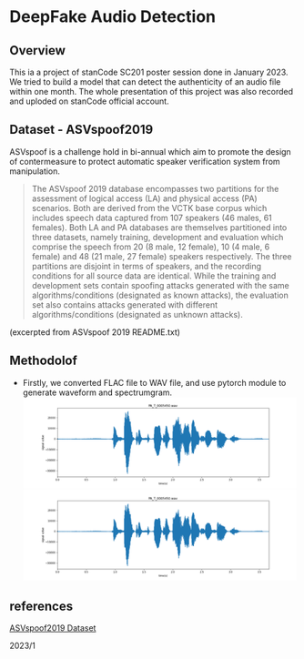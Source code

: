 # DeepFake Audio Detection 
## Overview
This ia a project of stanCode SC201 poster session done in January 2023. We tried to build a model that can detect the authenticity of an audio file within one month. The whole presentation of this project was also recorded and uploded on stanCode official account.

## Dataset - ASVspoof2019
ASVspoof is a challenge hold in bi-annual which aim to promote the design of contermeasure to protect automatic speaker verification system from manipulation. 
> The ASVspoof 2019 database encompasses two partitions for the assessment of logical access (LA) and physical access (PA) scenarios. Both are derived from the VCTK base corpus which includes speech data captured from 107 speakers (46 males, 61 females). Both LA and PA databases are themselves partitioned into three datasets, namely training, development and evaluation which comprise the speech from 20 (8 male, 12 female), 10 (4 male, 6 female) and 48 (21 male, 27 female) speakers respectively. The three partitions are disjoint in terms of speakers, and the recording conditions for all source data are identical. While the training and development sets contain spoofing attacks generated with the same algorithms/conditions (designated as known attacks), the evaluation set also contains attacks generated with different algorithms/conditions (designated as unknown attacks). 

(excerpted from ASVspoof 2019 README.txt) 

## Methodolof
* Firstly, we converted FLAC file to WAV file, and use pytorch module to generate waveform and spectrumgram.
![image](https://github.com/Evian-Chen/DeepFake-Audio-Detect/blob/main/PA_T_0005450.png)
![image](https://github.com/Evian-Chen/DeepFake-Audio-Detect/blob/main/PA_T_0005450.png)
## references
<a href="https://www.asvspoof.org/database">ASVspoof2019 Dataset</a>

2023/1
